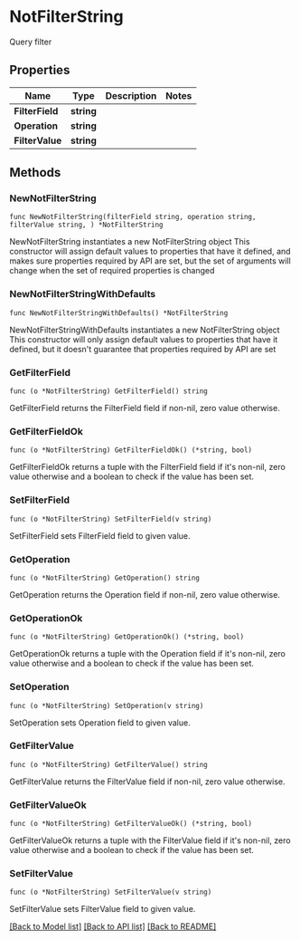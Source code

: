 # NotFilterString

Query filter

## Properties

Name | Type | Description | Notes
------------ | ------------- | ------------- | -------------
**FilterField** | **string** |  | 
**Operation** | **string** |  | 
**FilterValue** | **string** |  | 

## Methods

### NewNotFilterString

`func NewNotFilterString(filterField string, operation string, filterValue string, ) *NotFilterString`

NewNotFilterString instantiates a new NotFilterString object
This constructor will assign default values to properties that have it defined,
and makes sure properties required by API are set, but the set of arguments
will change when the set of required properties is changed

### NewNotFilterStringWithDefaults

`func NewNotFilterStringWithDefaults() *NotFilterString`

NewNotFilterStringWithDefaults instantiates a new NotFilterString object
This constructor will only assign default values to properties that have it defined,
but it doesn't guarantee that properties required by API are set

### GetFilterField

`func (o *NotFilterString) GetFilterField() string`

GetFilterField returns the FilterField field if non-nil, zero value otherwise.

### GetFilterFieldOk

`func (o *NotFilterString) GetFilterFieldOk() (*string, bool)`

GetFilterFieldOk returns a tuple with the FilterField field if it's non-nil, zero value otherwise
and a boolean to check if the value has been set.

### SetFilterField

`func (o *NotFilterString) SetFilterField(v string)`

SetFilterField sets FilterField field to given value.


### GetOperation

`func (o *NotFilterString) GetOperation() string`

GetOperation returns the Operation field if non-nil, zero value otherwise.

### GetOperationOk

`func (o *NotFilterString) GetOperationOk() (*string, bool)`

GetOperationOk returns a tuple with the Operation field if it's non-nil, zero value otherwise
and a boolean to check if the value has been set.

### SetOperation

`func (o *NotFilterString) SetOperation(v string)`

SetOperation sets Operation field to given value.


### GetFilterValue

`func (o *NotFilterString) GetFilterValue() string`

GetFilterValue returns the FilterValue field if non-nil, zero value otherwise.

### GetFilterValueOk

`func (o *NotFilterString) GetFilterValueOk() (*string, bool)`

GetFilterValueOk returns a tuple with the FilterValue field if it's non-nil, zero value otherwise
and a boolean to check if the value has been set.

### SetFilterValue

`func (o *NotFilterString) SetFilterValue(v string)`

SetFilterValue sets FilterValue field to given value.



[[Back to Model list]](../README.md#documentation-for-models) [[Back to API list]](../README.md#documentation-for-api-endpoints) [[Back to README]](../README.md)



